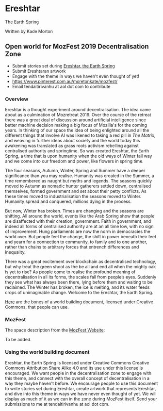 # Ereshtar
The Earth Spring

Written by Kade Morton

## Open world for MozFest 2019 Decentralisation Zone
* Submit stories set during [Ereshtar, the Earth Spring](https://github.com/KadeMorton/Ereshtar/blob/master/world_building_document.md)
* Submit Ereshtaran artwork
* Engage with the theme in ways we haven't even thought of yet!
* https://www.pinterest.com.au/moretonkate/mozfest/
* Email tendaitirivanhu at aol dot com to contribute

### Overview
Ereshtar is a thought experiment around decentralisation. The idea came about as a culmination of Mozretreat 2019. Over the course of the retreat there was a great deal of discussion around artificial intelligence since better machine decision making a big focus of Mozilla's for the coming years. In thinking of our space the idea of being enlighted around all the different things that involve AI was likened to taking a red pill in *The Matrix*, and weaving in further ideas about society and the world today this awakening was translated as grass roots activism rebelling against centralised authority and springtime. So was created Ereshtar, the Earth Spring, a time that is upon humanity when the old ways of Winter fall way and we come into our freedom and power, like flowers in spring time.

The four seasons, Autumn, Winter, Spring and Summer have a deeper significance than you may realise. Humanity was created in the Summer, a time remembered as naught but myths and legends. The seasons quickly moved to Autumn as nomadic hunter gatherers settled down, centralised themselves, formed government and set about their petty conflicts. As these times moved to industrialisation the seasons moved to Winter. Humanity spread and conquered, millions dying in the process. 

But now, Winter has broken. Times are changing and the seasons are shifting. All around the world, events like the Arab Spring show that people are disaffected with their creation, government. Faith in government, and indeed all forms of centralised authority are at an all time low, with no sign of improvement. Hung parliaments are now the norm in democracies the world over. But people feel the change, the shift in power beneath their feet and yearn for a connection to community, to family and to one another, rather than chains to arbitrary forces that entrench differences and inequality.

There was a great excitement over blockchain as decentralised technology, but why treat the green shoot as the be all and end all when the mighty oak is yet to rise? As people come to realise the profound meaning of decentralisation in all its forms, the scales fall from people’s eyes. Suddenly they see what has always been there, lying before them and waiting to be reclaimed.
The Winter has broken, the ice is melting, and its water feeds crops of unimaginable change. Welcome to the Ereshtar, the Earth Spring.

[Here](https://github.com/KadeMorton/Ereshtar/blob/master/world_building_document.md) are the bones of a world building document, licensed under Creative Commons, that people can use.

### MozFest

The space description from the [MozFest Website]():

To be added.

### Using the world building document

Ereshtar, the Earth Spring is licensed under Creative Commons Creative Commons Attribution Share Alike 4.0 and its use under this license is encouraged. We want people in the decentralisation zone to engage with this theme, and connect with the overall concept of decentralisation in a way they maybe haven't before. We encourage people to use this document to write stories set during Ereshtar, create artwork that represents Ereshtar, and dive into this theme in ways we have never even thought of yet. We will display as much of it as we can in the zone during MozFest itself. Send your submissions to me at tendaitirivanhu at aol dot com. 
